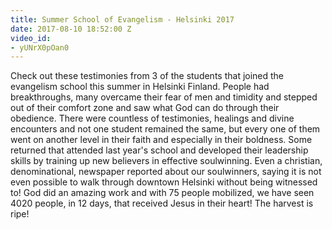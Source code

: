 ```yaml
---
title: Summer School of Evangelism - Helsinki 2017
date: 2017-08-10 18:52:00 Z
video_id:
- yUNrX0pOan0
---
```


Check out these testimonies from 3 of the students that joined the evangelism school this summer in Helsinki Finland.
People had breakthroughs, many overcame their fear of men and timidity and stepped out of their comfort zone and saw what God can do through their obedience.
There were countless of testimonies, healings and divine encounters and not one student remained the same, but every one of them went on another level in their faith and especially in their boldness.
Some returned that attended last year's school and developed their leadership skills by training up new believers in effective soulwinning.
Even a christian, denominational, newspaper reported about our soulwinners, saying it is not even possible to walk through downtown Helsinki without being witnessed to!
God did an amazing work and with 75 people mobilized, we have seen 4020 people, in 12 days, that received Jesus in their heart!
The harvest is ripe!